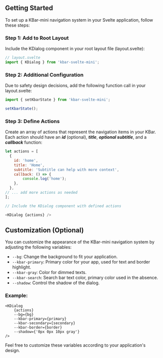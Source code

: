 ## Getting Started

To set up a KBar-mini navigation system in your Svelte application, follow these steps:

### Step 1: Add to Root Layout

Include the KDialog component in your root layout file (layout.svelte):

```js
// layout.svelte
import { KDialog } from 'kbar-svelte-mini';
```

### Step 2: Additional Configuration

Due to safety design decisions, add the following function call in your layout.svelte:

```js
import { setKbarState } from 'kbar-svelte-mini';

setKbarState();
```

### Step 3: Define Actions

Create an array of actions that represent the navigation items in your KBar. Each action should have an **_id_** (optional), **_title_**, **_optional subtitle_**, and a **_callback_** function:

```js
let actions = [
  {
	id: 'home',
	title: 'Home',
	subtitle: 'Subtitle can help with more context',
	callback: () => {
		console.log('home');
	},
  },
// ... add more actions as needed
];

// Include the KDialog component with defined actions

<KDialog {actions} />
```

## Customization (Optional)

You can customize the appearance of the KBar-mini navigation system by adjusting the following variables:

- `--bg`: Change the background to fit your application.
- `--kbar-primary`: Primary color for your app, used for text and border highlight.
- `--kbar-gray`: Color for dimmed texts.
- `--kbar-search`: Search bar text color, primary color used in the absence.
- `--shadow`: Control the shadow of the dialog.

### Example:

```svelte
<KDialog
	{actions}
	--bg={bg}
	--kbar-primary={primary}
	--kbar-secondary={secondary}
	--kbar-border={border}
	--shadow={'0px 0px 10px gray'}
/>
```

Feel free to customize these variables according to your application's design.
